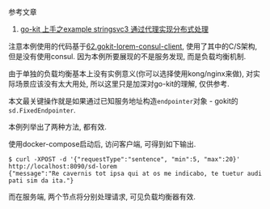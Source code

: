 参考文章

1. [go-kit 上手之example stringsvc3 通过代理实现分布式处理](https://blog.csdn.net/wdy_yx/article/details/78389736)

注意本例使用的代码基于[62.gokit-lorem-consul-client](), 使用了其中的C/S架构, 但是没有使用consul. 因为本例所要展现的不是服务发现, 而是负载均衡机制.

由于单独的负载均衡基本上没有实例意义(你可以选择使用kong/nginx来做), 对实际场景应该没有太大用处, 所以这里只是加深对go-kit的理解, 仅供参考.

本文最关键操作就是如果通过已知服务地址构造`endpointer`对象 - gokit的`sd.FixedEndpointer`.

本例列举出了两种方法, 都有效.

使用docker-compose启动后, 访问客户端, 可得到如下输出.

```
$ curl -XPOST -d '{"requestType":"sentence", "min":5, "max":20}' http://localhost:8090/sd-lorem
{"message":"Re cavernis tot ipsa qui at os me indicabo, te tuetur audi pati sim da ita."}
```

而在服务端, 两个节点将分别处理请求, 可见负载均衡器有效.
